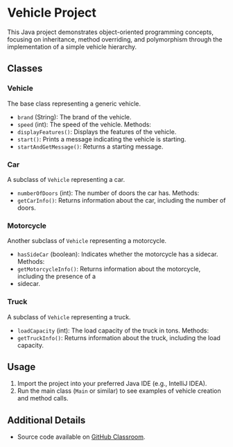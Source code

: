 # Vehicle Project
This Java project demonstrates object-oriented programming concepts, focusing on inheritance,
method overriding, and polymorphism through the implementation of a simple vehicle hierarchy.

## Classes
### Vehicle
The base class representing a generic vehicle.
- `brand` (String): The brand of the vehicle.
- `speed` (int): The speed of the vehicle.
Methods:
- `displayFeatures()`: Displays the features of the vehicle.
- `start()`: Prints a message indicating the vehicle is starting.
- `startAndGetMessage()`: Returns a starting message.
### Car
A subclass of `Vehicle` representing a car.
- `numberOfDoors` (int): The number of doors the car has.
Methods:
- `getCarInfo()`: Returns information about the car, including the number of doors.
### Motorcycle
Another subclass of `Vehicle` representing a motorcycle.
- `hasSideCar` (boolean): Indicates whether the motorcycle has a sidecar.
Methods:
- `getMotorcycleInfo()`: Returns information about the motorcycle, including the presence of a
- sidecar.
### Truck
A subclass of `Vehicle` representing a truck.
- `loadCapacity` (int): The load capacity of the truck in tons.
Methods:
- `getTruckInfo()`: Returns information about the truck, including the load capacity.
## Usage
1. Import the project into your preferred Java IDE (e.g., IntelliJ IDEA).
2. Run the main class (`Main` or similar) to see examples of vehicle creation and method calls.
## Additional Details
- Source code available on [GitHub Classroom](https://classroom.github.com/a/AUS4j4fh).


